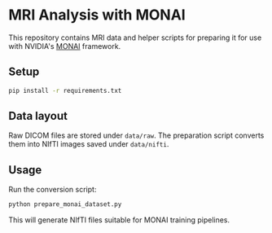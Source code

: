 # MRI Analysis with MONAI

This repository contains MRI data and helper scripts for preparing it for use with NVIDIA's [MONAI](https://monai.io/) framework.

## Setup

```bash
pip install -r requirements.txt
```

## Data layout

Raw DICOM files are stored under `data/raw`. The preparation script converts them into NIfTI images saved under `data/nifti`.

## Usage

Run the conversion script:

```bash
python prepare_monai_dataset.py
```

This will generate NIfTI files suitable for MONAI training pipelines.
